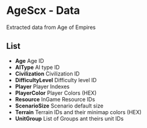 # AgeScx - Data

Extracted data from Age of Empires

## List

- **Age** Age ID
- **AIType** AI type ID
- **Civilization** Civilization ID
- **DifficultyLevel** Difficulty level ID
- **Player** Player Indexes
- **PlayerColor** Player Colors (HEX)
- **Resource**  InGame Resource IDs
- **ScenarioSize** Scenario default size
- **Terrain** Terrain IDs and their minimap colors (HEX)
- **UnitGroup** List of Groups ant theirs unit IDs
